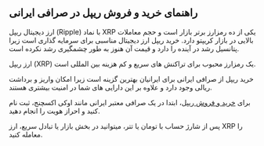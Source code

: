 

## راهنمای خرید و فروش ریپل در صرافی ایرانی

ارز دیجیتال ریپل (Ripple) با نماد XRP یکی از ده رمزارز برتر بازار است و حجم معاملات بالایی در بازار کریپتو دارد. خرید ریپل ارز دیجیتال مناسبی برای سرمایه گذاری است زیرا پتانسیل رشد در آینده را دارد و قیمت آن هنوز به طور چشمگیری رشد نکرده است.

ارز ریپل (XRP) یک رمزارز محبوب برای تراکنش های سریع و کم هزینه بین المللی است.

خرید ریپل از صرافی ایرانی برای ایرانیان بهترین گزینه است زیرا امکان واریز و برداشت ریالی وجود دارد و علاوه بر این دارایی های شما در امنیت بیشتری هستند.

برای [خرید و فروش ریپل](https://ok-ex.io/buy-and-sell/XRP/)، ابتدا در یک صرافی معتبر ایرانی مانند اوکی اکسچنج، ثبت نام کنید و احراز هویت را انجام دهید.

پس از شارژ حساب با تومان یا تتر، میتوانید در بخش بازار یا تبادل سریع، ارز XRP را معامله کنید.
